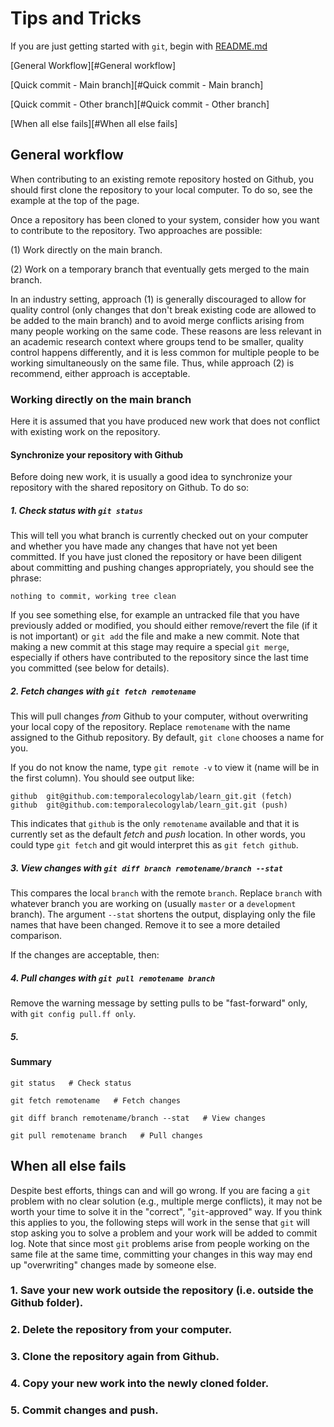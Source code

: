 # Tips and Tricks

If you are just getting started with `git`, begin with [README.md](README.md)

[General Workflow][#General workflow]

[Quick commit - Main branch][#Quick commit - Main branch]

[Quick commit - Other branch][#Quick commit - Other branch]

[When all else fails][#When all else fails]

## General workflow

When contributing to an existing remote repository hosted on Github, you should first clone the repository to your local computer. To do so, see the example at the top of the page.

Once a repository has been cloned to your system, consider how you want to contribute to the repository. Two approaches are possible: 

(1) Work directly on the main branch. 

(2) Work on a temporary branch that eventually gets merged to the main branch.

In an industry setting, approach (1) is generally discouraged to allow for quality control (only changes that don't break existing code are allowed to be added to the main branch) and to avoid merge conflicts arising from many people working on the same code. These reasons are less relevant in an academic research context where groups tend to be smaller, quality control happens differently, and it is less common for multiple people to be working simultaneously on the same file. Thus, while approach (2) is recommend, either approach is acceptable.

### Working directly on the main branch

Here it is assumed that you have produced new work that does not conflict with existing work on the repository.

#### Synchronize your repository with Github

Before doing new work, it is usually a good idea to synchronize your repository with the shared repository on Github. To do so:

##### 1. Check status with `git status`

This will tell you what branch is currently checked out on your computer and whether you have made any changes that have not yet been committed. If you have just cloned the repository or have been diligent about committing and pushing changes appropriately, you should see the phrase:

    nothing to commit, working tree clean

If you see something else, for example an untracked file that you have previously added or modified, you should either remove/revert the file (if it is not important) or `git add` the file and make a new commit. Note that making a new commit at this stage may require a special `git merge`, especially if others have contributed to the repository since the last time you committed (see below for details).

##### 2. Fetch changes with  `git fetch remotename`

This will pull changes *from* Github to your computer, without overwriting your local copy of the repository. Replace `remotename` with the name assigned to the Github repository. By default, `git clone` chooses a name for you. 

If you do not know the name, type `git remote -v` to view it (name will be in the first column). You should see output like:

    github  git@github.com:temporalecologylab/learn_git.git (fetch)
    github  git@github.com:temporalecologylab/learn_git.git (push)

This indicates that `github` is the only `remotename` available and that it is currently set as the default *fetch* and *push* location. In other words, you could type `git fetch` and git would interpret this as `git fetch github`. 

##### 3. View changes with `git diff branch remotename/branch --stat`

This compares the local `branch` with the remote `branch`. Replace `branch` with whatever branch you are working on (usually `master` or a `development` branch). The argument `--stat` shortens the output, displaying only the file names that have been changed. Remove it to see a more detailed comparison.

If the changes are acceptable, then:

##### 4. Pull changes with `git pull remotename branch`

Remove the warning message by setting pulls to be "fast-forward" only, with `git config pull.ff only`.

##### 5. 


#### Summary

    git status   # Check status
	
	git fetch remotename   # Fetch changes
	
	git diff branch remotename/branch --stat   # View changes
		
	git pull remotename branch   # Pull changes
	
## When all else fails

Despite best efforts, things can and will go wrong. If you are facing a `git` problem with no clear solution (e.g., multiple merge conflicts), it may not be worth your time to solve it in the "correct", "`git`-approved" way. If you think this applies to you, the following steps will work in the sense that `git` will stop asking you to solve a problem and your work will be added to commit log. Note that since most `git` problems arise from people working on the same file at the same time, committing your changes in this way may end up "overwriting" changes made by someone else.

### 1. Save your new work outside the repository (i.e. outside the Github folder).

### 2. Delete the repository from your computer.

### 3. Clone the repository again from Github.

### 4. Copy your new work into the newly cloned folder.

### 5. Commit changes and push.


